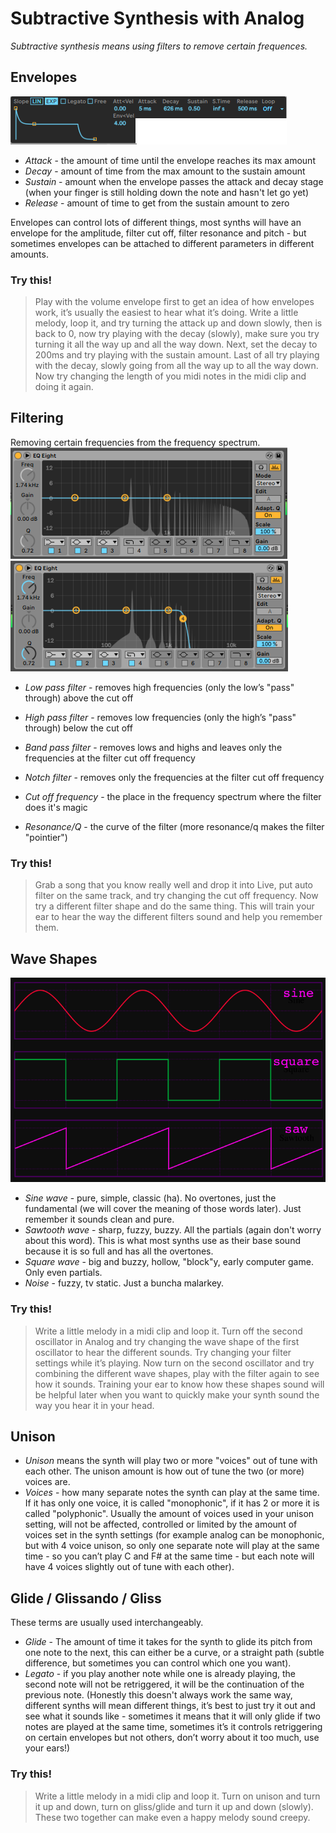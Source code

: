 # Subtractive Synthesis with Analog
_Subtractive synthesis means using filters to remove certain frequences._

## Envelopes
![envelopes](./img/envelopes.png "Envelopes")

- _Attack_ - the amount of time until the envelope reaches its max amount
- _Decay_ - amount of time from the max amount to the sustain amount
- _Sustain_ - amount when the envelope passes the attack and decay stage (when your finger is still holding down the note and hasn't let go yet)
- _Release_ - amount of time to get from the sustain amount to zero

Envelopes can control lots of different things, most synths will have an envelope for the amplitude, filter cut off, filter resonance and pitch - but sometimes envelopes can be attached to different parameters in different amounts.

### Try this!
> Play with the volume envelope first to get an idea of how envelopes work, it’s usually the easiest to hear what it’s doing. Write a little melody, loop it, and try turning the attack up and down slowly, then is back to 0, now try playing with the decay (slowly), make sure you try turning it all the way up and all the way down. Next, set the decay to 200ms and try playing with the sustain amount. Last of all try playing with the decay, slowly going from all the way up to all the way down. Now try changing the length of you midi notes in the midi clip and doing it again.


## Filtering
Removing certain frequencies from the frequency spectrum.
![filtering 1](./img/filtering-1.png "Filtering 1")
![filtering 2](./img/filtering-2.png "Filtering 2")


- _Low pass filter_ - removes high frequencies (only the low’s "pass" through) above the cut off
- _High pass filter_ - removes low frequencies (only the high’s "pass" through) below the cut off
- _Band pass filter_ - removes lows and highs and leaves only the frequencies at the filter cut off frequency
- _Notch filter_ - removes only the frequencies at the filter cut off frequency

- _Cut off frequency_ - the place in the frequency spectrum where the filter does it's magic
- _Resonance/Q_ - the curve of the filter (more resonance/q makes the filter "pointier")

### Try this!
> Grab a song that you know really well and drop it into Live, put auto filter on the same track, and try changing the cut off frequency. Now try a different filter shape and do the same thing. This will train your ear to hear the way the different filters sound and help you remember them.


## Wave Shapes

![wave shapes](./img/wave-shapes.png "Wave Shapes")

- _Sine wave_ - pure, simple, classic (ha). No overtones, just the fundamental (we will cover the meaning of those words later). Just remember it sounds clean and pure.
 - _Sawtooth wave_ - sharp, fuzzy, buzzy. All the partials (again don't worry about this word). This is what most synths use as their base sound because it is so full and has all the overtones.
- _Square wave_ - big and buzzy, hollow, "block"y, early computer game. Only even partials.
- _Noise_ - fuzzy, tv static. Just a buncha malarkey.

### Try this!
> Write a little melody in a midi clip and loop it. Turn off the second oscillator in Analog and try changing the wave shape of the first oscillator to hear the different sounds. Try changing your filter settings while it’s playing. Now turn on the second oscillator and try combining the different wave shapes, play with the filter again to see how it sounds. Training your ear to know how these shapes sound will be helpful later when you want to quickly make your synth sound the way you hear it in your head.


## Unison

- _Unison_ means the synth will play two or more "voices" out of tune with each other. The unison amount is how out of tune the two (or more) voices are. 
- _Voices_ - how many separate notes the synth can play at the same time. If it has only one voice, it is called "monophonic", if it has 2 or more it is called "polyphonic". Usually the amount of voices used in your unison setting, will not be affected, controlled or limited by the amount of voices set in the synth settings (for example analog can be monophonic, but with 4 voice unison, so only one separate note will play at the same time - so you can’t play C and F# at the same time - but each note will have 4 voices slightly out of tune with each other).


## Glide / Glissando / Gliss
These terms are usually used interchangeably.
- _Glide_ - The amount of time it takes for the synth to glide its pitch from one note to the next, this can either be a curve, or a straight path (subtle difference, but sometimes you can control which one you want).
- _Legato_ - if you play another note while one is already playing, the second note will not be retriggered, it will be the continuation of the previous note. (Honestly this doesn't always work the same way, different synths will mean different things, it’s best to just try it out and see what it sounds like - sometimes it means that it will only glide if two notes are played at the same time, sometimes it’s it controls retriggering on certain envelopes but not others, don’t worry about it too much, use your ears!)

### Try this!
> Write a little melody in a midi clip and loop it. Turn on unison and turn it up and down, turn on gliss/glide and turn it up and down (slowly). These two together can make even a happy melody sound creepy.
